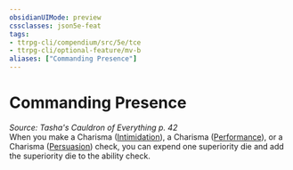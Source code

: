 ```yaml
---
obsidianUIMode: preview
cssclasses: json5e-feat
tags:
- ttrpg-cli/compendium/src/5e/tce
- ttrpg-cli/optional-feature/mv-b
aliases: ["Commanding Presence"]
---
```

# Commanding Presence
*Source: Tasha's Cauldron of Everything p. 42*  
When you make a Charisma ([Intimidation](3-Mechanics/CLI/rules/skills.md#Intimidation)), a Charisma ([Performance](3-Mechanics/CLI/rules/skills.md#Performance)), or a Charisma ([Persuasion](3-Mechanics/CLI/rules/skills.md#Persuasion)) check, you can expend one superiority die and add the superiority die to the ability check.